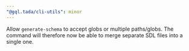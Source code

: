 ```yaml
---
"@gql.tada/cli-utils": minor
---
```


Allow `generate-schema` to accept globs or multiple paths/globs. The command will therefore now be able to merge separate SDL files into a single one.
